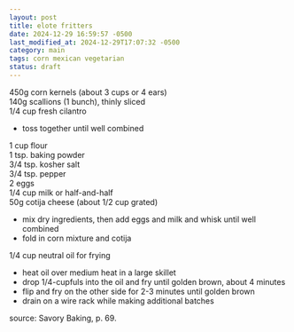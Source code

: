 ```yaml
---
layout: post
title: elote fritters
date: 2024-12-29 16:59:57 -0500
last_modified_at: 2024-12-29T17:07:32 -0500
category: main
tags: corn mexican vegetarian
status: draft
---
```


450g corn kernels (about 3 cups or 4 ears)  
140g scallions (1 bunch), thinly sliced  
1/4 cup fresh cilantro  
* toss together until well combined

1 cup flour  
1 tsp. baking powder  
3/4 tsp. kosher salt  
3/4 tsp. pepper  
2 eggs  
1/4 cup milk or half-and-half  
50g cotija cheese (about 1/2 cup grated)  
* mix dry ingredients, then add eggs and milk and whisk until well combined
* fold in corn mixture and cotija

1/4 cup neutral oil for frying  
* heat oil over medium heat in a large skillet
* drop 1/4-cupfuls into the oil and fry until golden brown, about 4 minutes
* flip and fry on the other side for 2-3 minutes until golden brown
* drain on a wire rack while making additional batches

source: Savory Baking, p. 69.
